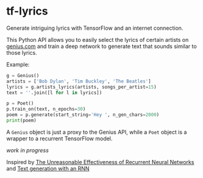 # tf-lyrics

Generate intriguing lyrics with TensorFlow and an internet connection.

This Python API allows you to easily select the lyrics of certain artists
on [genius.com](https://genius.com/) and train a deep network to generate
text that sounds similar to those lyrics.

Example:

```python
g = Genius()
artists = ['Bob Dylan', 'Tim Buckley', 'The Beatles']
lyrics = g.artists_lyrics(artists, songs_per_artist=15)
text = ''.join([l for l in lyrics])

p = Poet()
p.train_on(text, n_epochs=30)
poem = p.generate(start_string='Hey ', n_gen_chars=2000)
print(poem)
```

A `Genius` object is just a proxy to the Genius API, while a `Poet` object is a
wrapper to a recurrent TensorFlow model.

*work in progress*

Inspired by [The Unreasonable Effectiveness of Recurrent Neural Networks](http://karpathy.github.io/2015/05/21/rnn-effectiveness/) and [Text generation with an RNN](https://www.tensorflow.org/tutorials/text/text_generation)
